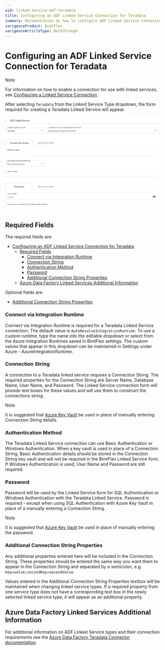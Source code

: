 ```yaml
---
uid: linked-service-adf-teradata
title: Configuring an ADF Linked Service Connection for Teradata
summary: Documentation on how to configure ADF Linked Service Connection for Teradata with required fields, connection strings, and links to additional information
varigenceProduct: BimlFlex
varigenceArticleType: Walkthrough
---
```

# Configuring an ADF Linked Service Connection for Teradata

> [!NOTE]
> For information on how to enable a connection for use with linked services, see [Configuring a Linked Service Connection](xref:create-linked-service-connection).

[//]: # (TODO List of stages, connection types, and system types that can use Teradata)

After selecting `Teradata` from the Linked Service Type dropdown, the form required for creating a Teradata Linked Service will appear.

![Teradata Linked Service Form](../../static/img/bimlflex-ss-app-connections-adf-teradata-form.png "Teradata Linked Service Form")

## Required Fields

The required fields are:

- [Configuring an ADF Linked Service Connection for Teradata](#configuring-an-adf-linked-service-connection-for-teradata)
  - [Required Fields](#required-fields)
    - [Connect via Integration Runtime](#connect-via-integration-runtime)
    - [Connection String](#connection-string)
    - [Authentication Method](#authentication-method)
    - [Password](#password)
    - [Additional Connection String Properties](#additional-connection-string-properties)
  - [Azure Data Factory Linked Services Additional Information](#azure-data-factory-linked-services-additional-information)

Optional fields are:

+ [Additional Connection String Properties](#additional-connection-string-properties)

### Connect via Integration Runtime

Connect via Integration Runtime is required for a Teradata Linked Service connection.
The default value is `AutoResolveIntegrationRuntime`.
To use a custom runtime, type the name into the editable dropdown or select from the Azure Integration Runtimes saved in BimlFlex settings.
The custom values that appear in this dropdown can be maintained in Settings under Azure - AzureIntegrationRuntime.

### Connection String

A connection to a Teradata linked service requires a Connection String.
The required properties for the Connection String are Server Name, Database Name, User Name, and Password.
The Linked Service connection form will provide text boxes for these values and will use them to construct the connections string.

> [!NOTE]
> It is suggested that [Azure Key Vault](linked-service-azure-key-vault.md) be used in place of manually entering Connection String details.

### Authentication Method

The Teradata Linked Service connection can use Basic Authentication or Windows Authentication.
When a key vault is used in place of a Connection String, Basic Authentication details should be stored in the Connection String key vault and will not be required in the BimlFlex Linked Service form.
If Windows Authentication is used, User Name and Password are still required.

### Password

Password will be used by the Linked Service form for SQL Authentication or Windows Authentication with the Teradata Linked Service.
Password is required - except when using SQL Authentication with Azure Key Vault in place of a manually entering a Connection String.

> [!NOTE]
> It is suggested that [Azure Key Vault](linked-service-azure-key-vault.md) be used in place of manually entering the password.

### Additional Connection String Properties

Any additional properties entered here will be included in the Connection String.
These properties should be entered the same way you want them to appear in the Connection String and separated by a semicolon, e.g. `key=value;secondKey=secondValue`.

Values entered in the Additional Connection String Properties textbox will be maintained when changing linked service types.
If a required property from one service type does not have a corresponding text box in the newly selected linked service type, it will appear as an additional property.

## Azure Data Factory Linked Services Additional Information

For additional information on ADF Linked Service types and their connection requirements see the [Azure Data Factory Teradata Connector documentation](https://docs.microsoft.com/en-us/azure/data-factory/connector-teradata).
